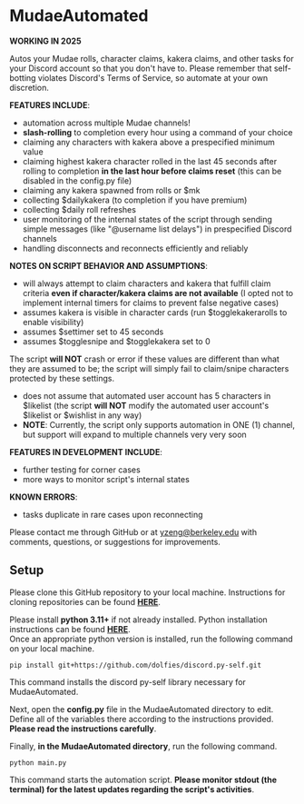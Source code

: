 # MudaeAutomated
**WORKING IN 2025**

Autos your Mudae rolls, character claims, kakera claims, and other tasks for your Discord account so that you don't have to.
Please remember that self-botting violates Discord's Terms of Service, so automate at your own discretion.

**FEATURES INCLUDE**:
+ automation across multiple Mudae channels!
+ **slash-rolling** to completion every hour using a command of your choice
+ claiming any characters with kakera above a prespecified minimum value
+ claiming highest kakera character rolled in the last 45 seconds after rolling to completion **in the last hour before claims reset** (this can be disabled in the config.py file)
+ claiming any kakera spawned from rolls or $mk
+ collecting $dailykakera (to completion if you have premium)
+ collecting $daily roll refreshes
+ user monitoring of the internal states of the script through sending simple messages (like "@username list delays") in prespecified Discord channels
+ handling disconnects and reconnects efficiently and reliably

**NOTES ON SCRIPT BEHAVIOR AND ASSUMPTIONS**:
+ will always attempt to claim characters and kakera that fulfill claim criteria **even if character/kakera claims are not available** (I opted not to implement internal timers for claims to prevent false negative cases)
+ assumes kakera is visible in character cards (run $togglekakerarolls to enable visibility)
+ assumes $settimer set to 45 seconds
+ assumes $togglesnipe and $togglekakera set to 0

The script **will NOT** crash or error if these values are different than what they are assumed to be; the script will simply fail to claim/snipe characters protected by these settings.

+ does not assume that automated user account has 5 characters in $likelist (the script **will NOT** modify the automated user account's $likelist or $wishlist in any way)
+ **NOTE**: Currently, the script only supports automation in ONE (1) channel, but support will expand to multiple channels very very soon

**FEATURES IN DEVELOPMENT INCLUDE**:
+ further testing for corner cases
+ more ways to monitor script's internal states

**KNOWN ERRORS**:
+ tasks duplicate in rare cases upon reconnecting

Please contact me through GitHub or at yzeng@berkeley.edu with comments, questions, or suggestions for improvements.

## Setup
Please clone this GitHub repository to your local machine. Instructions for cloning repositories can be found [**HERE**](https://docs.github.com/en/repositories/creating-and-managing-repositories/cloning-a-repository).

Please install **python 3.11+** if not already installed. Python installation instructions can be found [**HERE**](https://www.python.org/downloads/).\
Once an appropriate python version is installed, run the following command on your local machine.
```
pip install git+https://github.com/dolfies/discord.py-self.git
```
This command installs the discord py-self library necessary for MudaeAutomated.

Next, open the **config.py** file in the MudaeAutomated directory to edit. Define all of the variables there according to the instructions provided. **Please read the instructions carefully**.

Finally, **in the MudaeAutomated directory**, run the following command.
```
python main.py
```
This command starts the automation script. **Please monitor stdout (the terminal) for the latest updates regarding the script's activities**.
